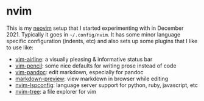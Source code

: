 # nvim

This is my [neovim](https://neovim.io/) setup that I started experimenting with in December 2021. Typically it goes in `~/.config/nvim`. It has some minor language specific configuration (indents, etc) and also sets up some plugins that I like to use like:

* [vim-airline](https://github.com/vim-airline/vim-airline): a visually pleasing & informative status bar
* [vim-pencil](https://github.com/preservim/vim-pencil): some nice defaults for writing prose instead of code
* [vim-pandoc](https://github.com/vim-pandoc/vim-pandoc): edit markdown, especially for pandoc
* [markdown-preview](https://github.com/iamcco/markdown-preview.vim): view markdown in browser while editing
* [nvim-lspconfig](https://github.com/neovim/nvim-lspconfig): language server support for python, ruby, javascript, etc
* [nvim-tree](https://github.com/kyazdani42/nvim-tree.lua): a file explorer for vim

